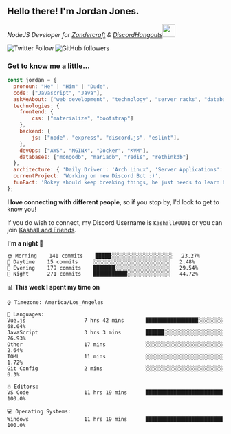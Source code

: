 <h2> Hello there! I'm Jordan Jones.</h2>
<p><em>NodeJS Developer for <a href="https://github.com/Zandercraft">Zandercraft</a> & <a href="https://github.com/DiscordHangouts">DiscordHangouts</a><img src="https://media.giphy.com/media/WUlplcMpOCEmTGBtBW/giphy.gif" width="30"></em></p>

![Twitter Follow](https://img.shields.io/twitter/follow/kashalls?label=Follow)
![GitHub followers](https://img.shields.io/github/followers/kashalls?label=Follow&style=social)

### Get to know me a little...

```javascript
const jordan = {
  pronoun: "He" | "Him" | "Dude",
  code: ["Javascript", "Java"],
  askMeAbout: ["web development", "technology", "server racks", "databases"],
  technologies: {
    frontend: {
        css: ["materialize", "bootstrap"]
    },
    backend: {
        js: ["node", "express", "discord.js", "eslint"],
    },
    devOps: ["AWS", "NGINX", "Docker", "KVM"],
    databases: ["mongodb", "mariadb", "redis", "rethinkdb"]
  },
  architecture: { 'Daily Driver': 'Arch Linux', 'Server Applications': 'Ubuntu Focal' },
  currentProject: 'Working on new Discord Bot :)',
  funFact: 'Rokey should keep breaking things, he just needs to learn how to fix them.'
};
```

<b>I love connecting with different people</b>, so if you stop by, I'd look to get to know you!

If you do wish to connect, my Discord Username is `Kashall#0001` or you can join <a href="https://discord.gg/Xv7WKN">Kashall and Friends</a>.

<!--START_SECTION:waka-->
**I'm a night 🦉** 

```text
🌞 Morning    141 commits    █████░░░░░░░░░░░░░░░░░░░░   23.27% 
🌆 Daytime    15 commits     ░░░░░░░░░░░░░░░░░░░░░░░░░   2.48% 
🌃 Evening    179 commits    ███████░░░░░░░░░░░░░░░░░░   29.54% 
🌙 Night      271 commits    ███████████░░░░░░░░░░░░░░   44.72%

```


📊 **This week I spent my time on** 

```text
⌚︎ Timezone: America/Los_Angeles

💬 Languages: 
Vue.js                   7 hrs 42 mins       █████████████████░░░░░░░░   68.04% 
JavaScript               3 hrs 3 mins        ██████░░░░░░░░░░░░░░░░░░░   26.93% 
Other                    17 mins             ░░░░░░░░░░░░░░░░░░░░░░░░░   2.64% 
TOML                     11 mins             ░░░░░░░░░░░░░░░░░░░░░░░░░   1.72% 
Git Config               2 mins              ░░░░░░░░░░░░░░░░░░░░░░░░░   0.3%

🔥 Editors: 
VS Code                  11 hrs 19 mins      █████████████████████████   100.0%

💻 Operating Systems: 
Windows                  11 hrs 19 mins      █████████████████████████   100.0%

```


<!--END_SECTION:waka-->

